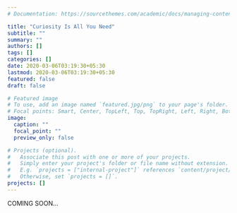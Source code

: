```yaml
---
# Documentation: https://sourcethemes.com/academic/docs/managing-content/

title: "Curiosity Is All You Need"
subtitle: ""
summary: ""
authors: []
tags: []
categories: []
date: 2020-03-06T03:19:30+05:30
lastmod: 2020-03-06T03:19:30+05:30
featured: false
draft: false

# Featured image
# To use, add an image named `featured.jpg/png` to your page's folder.
# Focal points: Smart, Center, TopLeft, Top, TopRight, Left, Right, BottomLeft, Bottom, BottomRight.
image:
  caption: ""
  focal_point: ""
  preview_only: false

# Projects (optional).
#   Associate this post with one or more of your projects.
#   Simply enter your project's folder or file name without extension.
#   E.g. `projects = ["internal-project"]` references `content/project/deep-learning/index.md`.
#   Otherwise, set `projects = []`.
projects: []
---
```

COMING SOON...
